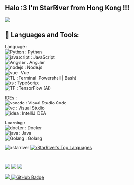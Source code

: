 <h2 align="left">Halo :3 I'm StarRiver from Hong Kong !!!</h2>
<p><img class="dcimg" src="https://discord.c99.nl/widget/theme-3/309228232937439232.png"></p>

## 🚀 Languages and Tools:
Language :  
![Python](https://badges.aleen42.com/src/python.svg) : Python   
![javascript](https://badges.aleen42.com/src/javascript.svg) : JavaScript  
![Angular](https://badges.aleen42.com/src/angular.svg) : Angular  
![nodejs](https://badges.aleen42.com/src/node.svg) : Node.js  
![vue](https://badges.aleen42.com/src/vue.svg) : Vue  
![TL](https://badges.aleen42.com/src/cli.svg) : Terminal (Powershell | Bash)  
![ts](https://badges.aleen42.com/src/typescript.svg) : TypeScript  
![TF](https://badges.aleen42.com/src/tensorflow.svg) : TensorFlow (AI)


IDEs :  
![vscode](https://badges.aleen42.com/src/visual_studio_code.svg) : Visual Studio Code  
![vc](https://badges.aleen42.com/src/visual_studio.svg) : Visual Studio  
![idea](https://badges.aleen42.com/src/idea.svg) : IntelliJ IDEA

Learning :  
![docker](https://badges.aleen42.com/src/docker.svg) : Docker  
![java](https://badges.aleen42.com/src/java.svg) : Java  
![Golang](https://badges.aleen42.com/src/golang.svg) : Golang
<br/>

![xstarriver](https://github-readme-stats.vercel.app/api/?username=xstarriver&show_icons=true&bg_color=23272A&title_color=FF73F1&text_color=FFC0CB&icon_color=9B84EE&count_private=true&include_all_commits=true&border_color=fAA61A&border_radius=10)
 <a href="https://github.com/xStarRiver/github-readme-stats"><img alt="xStarRiver's Top Languages" src="https://github-readme-stats.vercel.app/api/top-langs/?username=xStarRiver&langs_count=8&count_private=true&layout=compact&theme=react&hide_border=true&border_color=fAA61A&bg_color=0D1117" /></a>

<br/>
<p align="left">

<a href = "https://www.instagram.com/xstarriver/"><img src="https://badges.aleen42.com/src/instagram.svg"/></a>
<a href = "https://www.youtube.com/c/xStarRiver"><img src="https://badges.aleen42.com/src/youtube.svg"/></a>
<a href = ""><img src="https://badges.aleen42.com/src/discord.svg"/></a>
</p>

<a href="https://github.com/Meghna-DAS/github-profile-views-counter">
    <img src="https://komarev.com/ghpvc/?username=xStarRiver">
</a>
<a href="https://github.com/xStarRiver?tab=followers"><img src="https://img.shields.io/github/followers/xStarRiver?label=Followers&style=social" alt="GitHub Badge"></a>
